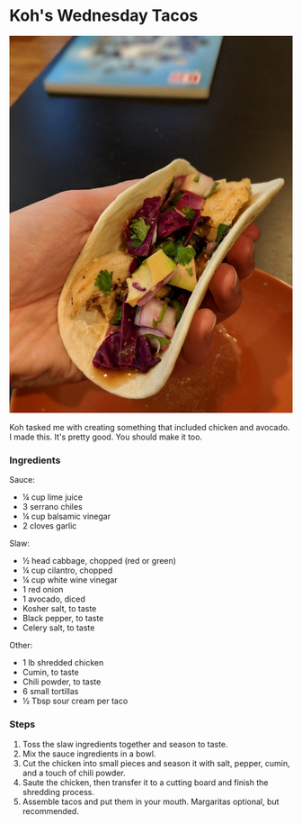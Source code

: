 # Koh's Wednesday Tacos

![Finished product](https://raw.githubusercontent.com/karmeleon/recipes/master/images/koh_tacos.jpg)

Koh tasked me with creating something that included chicken and avocado. I made this. It's pretty good. You should make it too.

### Ingredients

Sauce:

* ¼ cup lime juice
* 3 serrano chiles
* ¼ cup balsamic vinegar
* 2 cloves garlic

Slaw:

* ½ head cabbage, chopped (red or green)
* ¼ cup cilantro, chopped
* ¼ cup white wine vinegar
* 1 red onion
* 1 avocado, diced
* Kosher salt, to taste
* Black pepper, to taste
* Celery salt, to taste

Other:

* 1 lb shredded chicken
* Cumin, to taste
* Chili powder, to taste
* 6 small tortillas
* ½ Tbsp sour cream per taco

### Steps

1. Toss the slaw ingredients together and season to taste.
2. Mix the sauce ingredients in a bowl.
3. Cut the chicken into small pieces and season it with salt, pepper, cumin, and a touch of chili powder.
4. Saute the chicken, then transfer it to a cutting board and finish the shredding process.
5. Assemble tacos and put them in your mouth. Margaritas optional, but recommended.
